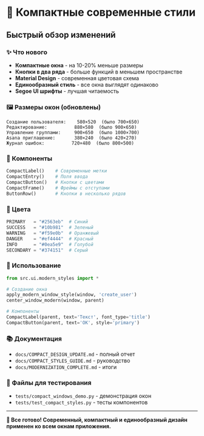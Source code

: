 # 🎨 Компактные современные стили

## Быстрый обзор изменений

### ✨ Что нового
- **Компактные окна** - на 10-20% меньше размеры
- **Кнопки в два ряда** - больше функций в меньшем пространстве
- **Material Design** - современная цветовая схема
- **Единообразный стиль** - все окна выглядят одинаково
- **Segoe UI шрифты** - лучшая читаемость

### 🖼️ Размеры окон (обновлены)
```
Создание пользователя:    580×520  (было 700×650)
Редактирование:          880×580  (было 900×650) 
Управление группами:     900×650  (было 1000×700)
Asana приглашение:       380×240  (было 420×270)
Журнал ошибок:          720×480  (было 800×500)
```

### 🎯 Компоненты
```python
CompactLabel()    # Современные метки
CompactEntry()    # Поля ввода
CompactButton()   # Кнопки с цветами
CompactFrame()    # Фреймы с отступами
ButtonRow()       # Кнопки в несколько рядов
```

### 🎨 Цвета
```python
PRIMARY   = "#2563eb"  # Синий
SUCCESS   = "#10b981"  # Зеленый  
WARNING   = "#f59e0b"  # Оранжевый
DANGER    = "#ef4444"  # Красный
INFO      = "#0ea5e9"  # Голубой
SECONDARY = "#374151"  # Серый
```

### 📝 Использование
```python
from src.ui.modern_styles import *

# Создание окна
apply_modern_window_style(window, 'create_user')
center_window_modern(window, parent)

# Компоненты
CompactLabel(parent, text='Текст', font_type='title')
CompactButton(parent, text='OK', style='primary')
```

### 📚 Документация
- `docs/COMPACT_DESIGN_UPDATE.md` - полный отчет
- `docs/COMPACT_STYLES_GUIDE.md` - руководство
- `docs/MODERNIZATION_COMPLETE.md` - итоги

### 🚀 Файлы для тестирования
- `tests/compact_windows_demo.py` - демонстрация окон
- `tests/test_compact_styles.py` - тесты компонентов

---
**🎉 Все готово! Современный, компактный и единообразный дизайн применен ко всем окнам приложения.**
